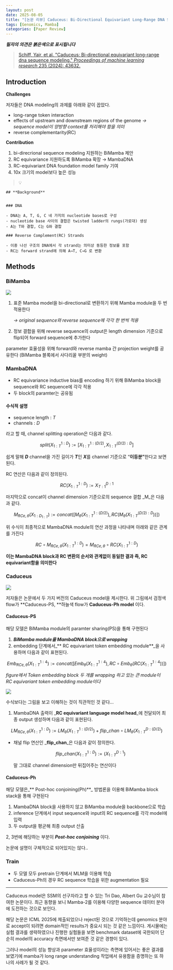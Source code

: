 ```yaml
---
layout: post
date: 2025-08-05
title: "[논문 리뷰] Caduceus: Bi-Directional Equivariant Long-Range DNA Sequence Modeling"
tags: [Genomics, Mamba]
categories: [Paper Review]
---
```


<span class="notion-red">_**필자의 의견은 붉은색으로 표시됩니다**_</span>


> [Schiff, Yair, et al. "Caduceus: Bi-directional equivariant long-range dna sequence modeling." ](https://pmc.ncbi.nlm.nih.gov/articles/PMC12189541/)[_Proceedings of machine learning research_](https://pmc.ncbi.nlm.nih.gov/articles/PMC12189541/)[ 235 (2024): 43632.](https://pmc.ncbi.nlm.nih.gov/articles/PMC12189541/)



## Introduction


**Challenges**


저자들은 DNA modeling의 과제를 아래와 같이 꼽았다.

- long-range token interaction
- effects of upstream and downstream regions of the genome 
_→ sequence model이 양방향 context를 처리해야 함을 의미_
- reverse complementarity(RC)

**Contribution**

1. bi-direcrional sequence modeling 지원하는 BiMamba 제안
1. RC equivariance 지원하도록 BiMamba 확장 → MambaDNA
1. RC-equivariant DNA foundation model family 기여
1. 10x 크기의 model보다 높은 성능

> 💡 


	## **Background**


	### DNA

	- DNA는 A, T, G, C 네 가지의 nucleotide bases로 구성
	- nucleotide base 사이의 결합은 twisted ladder의 rungs(가로대) 생성
	- A는 T와 결합, C는 G와 결합

	### Reverse Complement(RC) Strands

	- 이중 나선 구조의 DNA에서 각 strand는 의미상 동등한 정보를 포함
	- RC는 forward strand에 의해 A→T, C→G 로 변환


## Methods



### BiMamba


![](https://prod-files-secure.s3.us-west-2.amazonaws.com/542b861c-36a8-4051-84e5-8804b6728dba/2c247d59-7815-4980-99f0-8f0d21f445a7/image.png?X-Amz-Algorithm=AWS4-HMAC-SHA256&X-Amz-Content-Sha256=UNSIGNED-PAYLOAD&X-Amz-Credential=ASIAZI2LB466QECADE5H%2F20250925%2Fus-west-2%2Fs3%2Faws4_request&X-Amz-Date=20250925T150114Z&X-Amz-Expires=3600&X-Amz-Security-Token=IQoJb3JpZ2luX2VjEO7%2F%2F%2F%2F%2F%2F%2F%2F%2F%2FwEaCXVzLXdlc3QtMiJHMEUCIQCGZbKKh%2Flscy5myfVZ797YmtVyErC2YnhjGOngJEjVpQIgDnOPv1szvUXkRWjz7wFEAqXuV3lTSjY%2Bbbr1oHd5PMgq%2FwMIdxAAGgw2Mzc0MjMxODM4MDUiDCMNEPaQptr3ngdZKSrcAy36fcVRRgk5hPwt8rH09m9m1yibNKm4o2mETCI9OgNwqbJAvlEeqQg6l5RD6JKxEiFC%2BtI6P%2FwNPHZDFjFW3xYD9EPW4tlIdwYOPzeRwMfdPsmgGY9kKxZxiFndX4qJxcnmFYi4YQXTNwPq5wWgaVLghB%2Fg7Bk%2B7WoG07rDZaeJV7jXTyFGXoiDRTNIDHNspnmTjJY643gsx94n1yY4ww0K1J5Yps%2FewNgEheKp5%2BR5%2FubS%2Bk98rHh124uZkHpTCwfgxjBaoWOcrotPmma94feF3ThcqfeZ3qdlPk7SUmC1bgKuWN89VV4nwZfe3sBW3K3biwiQ7xumHKJ%2FalDLOuf9wtzSKjMZ1Av5%2BYr2qpb3o2YmEiMcX4yTwqfsQVycZNsjVVNGgOGy1HN1D46YuXa3WLMDFdbPG5z9%2B%2F60RfqpkpS2Lh2r8a4JCXygxSwFIz3scKm8eUXg2uwl6jMFXcrVfWrh2QJ%2F5elNSgKf1WVMGCiM3%2FM6gMk7p5V8pEMaxaQpCGdHRwil1AznTuGyha%2Fvrtma13pRUo8WIvcQ6R6dZ6AJodAMlJdXR36gQ66twBUHFo8R6yOxCnF73yXHpETFB47deqNmbO3TjVd2WQ7UldvbJtzFY7w384b%2FMOmJ1cYGOqUBoOxBMN8BK6QQFaXRKZMBaRzKlVnCYkjms6l%2FKN%2Fe4x3JXkmvr%2BbYwazhotwGNcjeJJYv%2BYB%2FZAmP3M74i7nl626YYrvQgMdoapR0E%2B%2FUgR3YHzeS6L6LVFOFfwnOGW4oENlLZPz4qZ5mfg7xEMpyNVLB3gYS9jo9ZuKY9R9bZ7nskKNeTj0jaulAuUL3fhyU3jO1pWMBsELI4hgZ1ztf5HXNh9o1&X-Amz-Signature=53c26427280a7ee59f5b75051ffad588234f87d05b64a8a52930bfcdabdbf11d&X-Amz-SignedHeaders=host&x-amz-checksum-mode=ENABLED&x-id=GetObject)

1. 표준 Mamba model을 bi-directional로 변환하기 위해 Mamba module을 두 번 적용한다

	_→ original sequence와 reverse sequence에 각각 한 번씩 적용_

1. 정보 결합을 위해 reverse sequence의 output은 length dimension 기준으로 flip되어 forward sequence에 추가한다

parameter 효율성을 위해 forward와 reverse mamba 간 projection weight를 공유한다 (BiMamba 블록에서 사다리꼴 부분의 weight)



### MambaDNA

- RC equivariance inductive bias를 encoding 하기 위해 BiMamba block을 sequence와 RC sequence에 각각 적용
- 두 block의 paramter는 공유됨


#### 수식적 설명

- sequence length : _T_
- channels : _D_

라고 할 때,  channel splitting operation은 다음과 같다.


$$
split(X^{1:D}_{1:T}):=[X^{1:(D/2)}_{1:T},X^{(D/2):D}_{1:T}]
$$


<span class="notion-red">쉽게 말해 </span><span class="notion-red">_**D**_</span><span class="notion-red"> channel을 가진 길이가 </span><span class="notion-red">_**T**_</span><span class="notion-red">인 </span><span class="notion-red">_**X**_</span><span class="notion-red">를 channel 기준으로 “</span><span class="notion-red">**이등분”**</span><span class="notion-red">한다고 보면 된다.</span>


RC 연산은 다음과 같이 정의된다.


$$
RC(X^{1:D}_{1:T}):=X^{D:1}_{T:1}
$$


마지막으로 concat이 channel dimension 기준으로의 sequence 결합 _M_은 다음과 같다.


$$
M_{RCe,\theta}(X_{1:D_{1:T}}):=concat([M_{\theta}(X^{1:(D/2)}_{1:T}),RC(M_{\theta}(X^{(D/2):D}_{1:T}))])
$$


위 수식이 최종적으로 MambaDNA module의 연산 과정을 나타내며 아래와 같은 관계를 가진다


$$
RC\circ M_{RCe,\theta}(X^{1:D}_{1:T}) = M_{RCe,\theta} \circ RC(X^{1:D}_{1:T})
$$


**이는 MambaDNA block과 RC 변환의 순서와 관계없이 동일한 결과 즉, RC equivariant함을 의미한다**



### Caduceus


![](https://prod-files-secure.s3.us-west-2.amazonaws.com/542b861c-36a8-4051-84e5-8804b6728dba/f94a60d7-8145-473b-aef9-7c68d3ec604a/image.png?X-Amz-Algorithm=AWS4-HMAC-SHA256&X-Amz-Content-Sha256=UNSIGNED-PAYLOAD&X-Amz-Credential=ASIAZI2LB466QECADE5H%2F20250925%2Fus-west-2%2Fs3%2Faws4_request&X-Amz-Date=20250925T150114Z&X-Amz-Expires=3600&X-Amz-Security-Token=IQoJb3JpZ2luX2VjEO7%2F%2F%2F%2F%2F%2F%2F%2F%2F%2FwEaCXVzLXdlc3QtMiJHMEUCIQCGZbKKh%2Flscy5myfVZ797YmtVyErC2YnhjGOngJEjVpQIgDnOPv1szvUXkRWjz7wFEAqXuV3lTSjY%2Bbbr1oHd5PMgq%2FwMIdxAAGgw2Mzc0MjMxODM4MDUiDCMNEPaQptr3ngdZKSrcAy36fcVRRgk5hPwt8rH09m9m1yibNKm4o2mETCI9OgNwqbJAvlEeqQg6l5RD6JKxEiFC%2BtI6P%2FwNPHZDFjFW3xYD9EPW4tlIdwYOPzeRwMfdPsmgGY9kKxZxiFndX4qJxcnmFYi4YQXTNwPq5wWgaVLghB%2Fg7Bk%2B7WoG07rDZaeJV7jXTyFGXoiDRTNIDHNspnmTjJY643gsx94n1yY4ww0K1J5Yps%2FewNgEheKp5%2BR5%2FubS%2Bk98rHh124uZkHpTCwfgxjBaoWOcrotPmma94feF3ThcqfeZ3qdlPk7SUmC1bgKuWN89VV4nwZfe3sBW3K3biwiQ7xumHKJ%2FalDLOuf9wtzSKjMZ1Av5%2BYr2qpb3o2YmEiMcX4yTwqfsQVycZNsjVVNGgOGy1HN1D46YuXa3WLMDFdbPG5z9%2B%2F60RfqpkpS2Lh2r8a4JCXygxSwFIz3scKm8eUXg2uwl6jMFXcrVfWrh2QJ%2F5elNSgKf1WVMGCiM3%2FM6gMk7p5V8pEMaxaQpCGdHRwil1AznTuGyha%2Fvrtma13pRUo8WIvcQ6R6dZ6AJodAMlJdXR36gQ66twBUHFo8R6yOxCnF73yXHpETFB47deqNmbO3TjVd2WQ7UldvbJtzFY7w384b%2FMOmJ1cYGOqUBoOxBMN8BK6QQFaXRKZMBaRzKlVnCYkjms6l%2FKN%2Fe4x3JXkmvr%2BbYwazhotwGNcjeJJYv%2BYB%2FZAmP3M74i7nl626YYrvQgMdoapR0E%2B%2FUgR3YHzeS6L6LVFOFfwnOGW4oENlLZPz4qZ5mfg7xEMpyNVLB3gYS9jo9ZuKY9R9bZ7nskKNeTj0jaulAuUL3fhyU3jO1pWMBsELI4hgZ1ztf5HXNh9o1&X-Amz-Signature=58fe4629aa30861e35e83dda73ecc047169cd451101d2fc636f1fb3ac2400db9&X-Amz-SignedHeaders=host&x-amz-checksum-mode=ENABLED&x-id=GetObject)


저자들은 논문에서 두 가지 버전의 Caduceus model을 제시한다. 위 그림에서 검정색 flow가 **Caduceus-PS, **하늘색 flow가 **Caduceus-Ph model** 이다.



#### Caduceus-PS


해당 모델은 BiMamba module의 paramter sharing(PS)을 통해 구현된다

1. _**BiMamba module을 MambaDNA block으로 wrapping**_
1. embedding 단계에서_** RC equivariant token embedding module**_을 사용하며 다음과 같이 표현된다.

$$
Emb_{RCe,\theta}(X^{1:4}_{1:T}):=concat([Emb_{\theta}(X^{1:4}_{1:T}),RC \circ Emb_{\theta}(RC(X^{1:4}_{1:T}))])
$$


_figure에서 Token embedding block 두 개를 wrapping 하고 있는 큰 module이 RC equivariant token embedding module이다_


![](https://prod-files-secure.s3.us-west-2.amazonaws.com/542b861c-36a8-4051-84e5-8804b6728dba/b175e4da-71eb-4e91-8c23-a06dabe673c9/image.png?X-Amz-Algorithm=AWS4-HMAC-SHA256&X-Amz-Content-Sha256=UNSIGNED-PAYLOAD&X-Amz-Credential=ASIAZI2LB466QECADE5H%2F20250925%2Fus-west-2%2Fs3%2Faws4_request&X-Amz-Date=20250925T150114Z&X-Amz-Expires=3600&X-Amz-Security-Token=IQoJb3JpZ2luX2VjEO7%2F%2F%2F%2F%2F%2F%2F%2F%2F%2FwEaCXVzLXdlc3QtMiJHMEUCIQCGZbKKh%2Flscy5myfVZ797YmtVyErC2YnhjGOngJEjVpQIgDnOPv1szvUXkRWjz7wFEAqXuV3lTSjY%2Bbbr1oHd5PMgq%2FwMIdxAAGgw2Mzc0MjMxODM4MDUiDCMNEPaQptr3ngdZKSrcAy36fcVRRgk5hPwt8rH09m9m1yibNKm4o2mETCI9OgNwqbJAvlEeqQg6l5RD6JKxEiFC%2BtI6P%2FwNPHZDFjFW3xYD9EPW4tlIdwYOPzeRwMfdPsmgGY9kKxZxiFndX4qJxcnmFYi4YQXTNwPq5wWgaVLghB%2Fg7Bk%2B7WoG07rDZaeJV7jXTyFGXoiDRTNIDHNspnmTjJY643gsx94n1yY4ww0K1J5Yps%2FewNgEheKp5%2BR5%2FubS%2Bk98rHh124uZkHpTCwfgxjBaoWOcrotPmma94feF3ThcqfeZ3qdlPk7SUmC1bgKuWN89VV4nwZfe3sBW3K3biwiQ7xumHKJ%2FalDLOuf9wtzSKjMZ1Av5%2BYr2qpb3o2YmEiMcX4yTwqfsQVycZNsjVVNGgOGy1HN1D46YuXa3WLMDFdbPG5z9%2B%2F60RfqpkpS2Lh2r8a4JCXygxSwFIz3scKm8eUXg2uwl6jMFXcrVfWrh2QJ%2F5elNSgKf1WVMGCiM3%2FM6gMk7p5V8pEMaxaQpCGdHRwil1AznTuGyha%2Fvrtma13pRUo8WIvcQ6R6dZ6AJodAMlJdXR36gQ66twBUHFo8R6yOxCnF73yXHpETFB47deqNmbO3TjVd2WQ7UldvbJtzFY7w384b%2FMOmJ1cYGOqUBoOxBMN8BK6QQFaXRKZMBaRzKlVnCYkjms6l%2FKN%2Fe4x3JXkmvr%2BbYwazhotwGNcjeJJYv%2BYB%2FZAmP3M74i7nl626YYrvQgMdoapR0E%2B%2FUgR3YHzeS6L6LVFOFfwnOGW4oENlLZPz4qZ5mfg7xEMpyNVLB3gYS9jo9ZuKY9R9bZ7nskKNeTj0jaulAuUL3fhyU3jO1pWMBsELI4hgZ1ztf5HXNh9o1&X-Amz-Signature=adcfb78c4a4c8cbbfd4c1692dea1276c7b00855e51d1a5fb2dbb91d6ce4c108c&X-Amz-SignedHeaders=host&x-amz-checksum-mode=ENABLED&x-id=GetObject)


<span class="notion-red">수식보다는 그림을 보고 이해하는 것이 직관적인 것 같다…</span>

1. MambaDNA 출력이 _**RC equivariant language model head**_에 전달되어 최종 output 생성하며 다음과 같이 표현된다.

$$
LM_{RCe,\theta}(X^{1:D}_{1:T}):= LM_{\theta}(X^{1:(D/2)}_{1:T})+flip\_chan\circ LM_{\theta}(X^{D:(D/2)}_{1:T})
$$

- 채널 flip 연산인 _**flip\_chan**_은 다음과 같이 정의한다.

	$$
	flip\_chan(X^{1:D}_{1:T}):=(X^{D:1}_{1:T})
	$$


	말 그대로 channel dimension만 뒤집어주는 연산이다



#### Caduceus-Ph


해당 모델은_** Post-hoc conjoining(Ph)**_ 방법론을 이용해 BiMamba block stack을 통해 구현된다

1. MambaDNA block을 사용하지 않고 BiMamba module을 backbone으로 학습
1. inference 단계에서 input sequence와 input의 RC sequence를 각각 model에 입력
1. 두 output을 평균해 최종 output 산출

2, 3번에 해당하는 부분이 _**Post-hoc conjoining**_ 이다.


<span class="notion-red">논문에 설명이 구체적으로 되어있지는 않다..</span>



### Train

- 두 모델 모두 pretrain 단계에서 MLM을 이용해 학습
- Caduceus-Ph의 경우 RC sequence 학습을 위한 augmentation 필요

---


<span class="notion-red">Caduceus model은 SSM의 선구자라고 할 수 있는 Tri Dao, Albert Gu 교수님이 참여한 논문이다. 최근 동향을 보니 Mamba-2를 이용해 다양한 sequence 데이터 분야에 도전하는 것으로 보인다.</span>


<span class="notion-red">해당 논문은 ICML 2025에 제출되었으나 reject된 것으로 기억하는데 genomics 분야로 accept이 되려면 domain적인 results가 중요시 되는 것 같은 느낌이다. 게시물에는 실험 결과를 생략하였으나 진행한 실험들을 보면 benchmark dataset에 국한되어 단순히 model의 accuracy 측면에서만 보여준 것 같은 경향이 있다.</span>


<span class="notion-red">그러나 model의 성능 향상과 parameter 효율성이라는 측면에 있어서는 좋은 결과를 보였기에 mamba가 long range understanding 작업에서 유용함을 증명하는 또 하나의 사례가 될 것 같다.</span>


